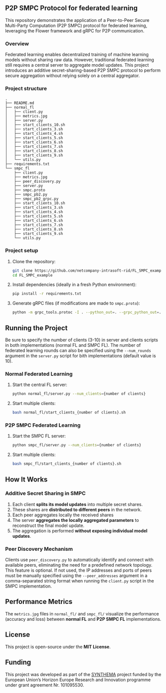## P2P SMPC Protocol for federated learning
This repository demonstrates the application of a Peer-to-Peer Secure Multi-Party Computation (P2P SMPC) protocol for federated learning, leveraging the Flower framework and gRPC for P2P communication.

### Overview
Federated learning enables decentralized training of machine learning models without sharing raw data. However, traditional federated learning still requires a central server to aggregate model updates. This project introduces an additive secret-sharing-based P2P SMPC protocol to perform secure aggregation without relying solely on a central aggregator.

### Project structure
```
.
├── README.md
├── normal_fl
│   ├── client.py
│   ├── metrics.jpg
│   ├── server.py
│   ├── start_clients_10.sh
│   ├── start_clients_3.sh
│   ├── start_clients_4.sh
│   ├── start_clients_5.sh
│   ├── start_clients_6.sh
│   ├── start_clients_7.sh
│   ├── start_clients_8.sh
│   ├── start_clients_9.sh
│   └── utils.py
├── requirements.txt
└── smpc_fl
    ├── client.py
    ├── metrics.jpg
    ├── peer_discovery.py
    ├── server.py
    ├── smpc.proto
    ├── smpc_pb2.py
    ├── smpc_pb2_grpc.py
    ├── start_clients_10.sh
    ├── start_clients_3.sh
    ├── start_clients_4.sh
    ├── start_clients_5.sh
    ├── start_clients_6.sh
    ├── start_clients_7.sh
    ├── start_clients_8.sh
    ├── start_clients_9.sh
    └── utils.py
```

### Project setup

1. Clone the repository:
   ```sh
   git clone https://github.com/netcompany-intrasoft-rid/FL_SMPC_example
   cd FL_SMPC_example
   ```
2. Install dependencies (ideally in a fresh Python environment):
   ```sh
   pip install -r requirements.txt
   ```
3. Generate gRPC files (if modifications are made to `smpc.proto`):
   ```sh
   python -m grpc_tools.protoc -I . --python_out=. --grpc_python_out=. smpc.proto
   ```

## Running the Project
Be sure to specify the number of clients (3-10) in server and clients scripts in both implementations (normal FL and SMPC FL). The number of federated learning rounds can also be specified using the `--num_rounds` argument in the `server.py` script for bith implementations (default value is 10).
### Normal Federated Learning

1. Start the central FL server:
   ```sh
   python normal_fl/server.py --num_clients={number of clients}
   ```
2. Start multiple clients:
   ```sh
   bash normal_fl/start_clients_{number of clients}.sh
   ```

### P2P SMPC Federated Learning

1. Start the SMPC FL server:
   ```sh
   python smpc_fl/server.py --num_clients={number of clients}
   ```
2. Start multiple clients:
   ```sh
   bash smpc_fl/start_clients_{number of clients}.sh
   ```

## How It Works

### Additive Secret Sharing in SMPC

1. Each client **splits its model updates** into multiple secret shares.
2. These shares are **distributed to different peers** in the network.
3. Each peer aggregates locally the received shares
3. The server **aggregates the locally aggregated parameters** to reconstruct the final model update.
4. The aggregation is performed **without exposing individual model updates**.

### Peer Discovery Mechanism
Clients use `peer_discovery.py` to automatically identify and connect with available peers, eliminating the need for a predefined network topology. This feature is optional. If not used, the IP addresses and ports of peers must be manually specified using the `--peer_addresses` argument in a comma-separated string format when running the `client.py` script in the SMPC implementation.

## Performance Metrics
The `metrics.jpg` files in `normal_fl/` and `smpc_fl/` visualize the performance (accuracy and loss) between **normal FL** and **P2P SMPC FL** implementations.

## License
This project is open-source under the **MIT License**.

## Funding
This project was developed as part of the [SYNTHEMA](https://synthema.eu/) project funded by the European Union’s Horizon Europe Research and Innovation programme under grant agreement Nr. 101095530. 